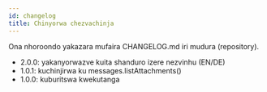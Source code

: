 ```yaml
---
id: changelog
title: Chinyorwa chezvachinja
---
```


Ona nhoroondo yakazara mufaira CHANGELOG.md iri mudura (repository).

- 2.0.0: yakanyorwazve kuita shanduro izere nezvinhu (EN/DE)
- 1.0.1: kuchinjirwa ku messages.listAttachments()
- 1.0.0: kuburitswa kwekutanga
